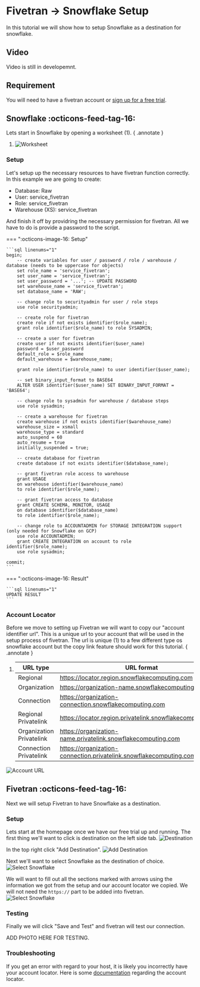 # Fivetran -> Snowflake Setup
In this tutorial we will show how to setup Snowflake as a destination for snowflake.

## Video
Video is still in developemnt.

## Requirement
You will need to have a fivetran account or [sign up for a free trial](https://fivetran.com/signup).

## Snowflake :octicons-feed-tag-16:
Lets start in Snowflake by opening a worksheet (1).
{ .annotate }

1. ![Worksheet](images/6.png)

### Setup
Let's setup up the necessary resources to have fivetran function correctly. In this example we are going to create:

- Database: Raw
- User: service_fivetran
- Role: service_fivetran
- Warehouse (XS): service_fivetran

And finish it off by providring the necessary permission for fivetran. All we have to do is provide a password to the script.

=== ":octicons-image-16: Setup"

    ```sql linenums="1"
    begin;
        -- create variables for user / password / role / warehouse / database (needs to be uppercase for objects)
        set role_name = 'service_fivetran';
        set user_name = 'service_fivetran';
        set user_password = '...'; -- UPDATE PASSWORD
        set warehouse_name = 'service_fivetran';
        set database_name = 'RAW';

        -- change role to securityadmin for user / role steps
        use role securityadmin;

        -- create role for fivetran
        create role if not exists identifier($role_name);
        grant role identifier($role_name) to role SYSADMIN;

        -- create a user for fivetran
        create user if not exists identifier($user_name)
        password = $user_password
        default_role = $role_name
        default_warehouse = $warehouse_name;

        grant role identifier($role_name) to user identifier($user_name);

        -- set binary_input_format to BASE64
        ALTER USER identifier($user_name) SET BINARY_INPUT_FORMAT = 'BASE64';

        -- change role to sysadmin for warehouse / database steps
        use role sysadmin;

        -- create a warehouse for fivetran
        create warehouse if not exists identifier($warehouse_name)
        warehouse_size = xsmall
        warehouse_type = standard
        auto_suspend = 60
        auto_resume = true
        initially_suspended = true;

        -- create database for fivetran
        create database if not exists identifier($database_name);

        -- grant fivetran role access to warehouse
        grant USAGE
        on warehouse identifier($warehouse_name)
        to role identifier($role_name);

        -- grant fivetran access to database
        grant CREATE SCHEMA, MONITOR, USAGE
        on database identifier($database_name)
        to role identifier($role_name);

        -- change role to ACCOUNTADMIN for STORAGE INTEGRATION support (only needed for Snowflake on GCP)
        use role ACCOUNTADMIN;
        grant CREATE INTEGRATION on account to role identifier($role_name);
        use role sysadmin; 
        
    commit;
    ```
=== ":octicons-image-16: Result"

    ```sql linenums="1"
    UPDATE RESULT
    ```

### Account Locator
Before we move to setting up Fivetran we will want to copy our "account identifier url". This is a unique url to your account that will be used in the setup process of fivetran. The url is unique (1) to a few different type os snowflake account but the copy link feature should work for this tutorial.
{ .annotate }

1.  | URL type                 | URL format                                                         |
    |--------------------------|--------------------------------------------------------------------|
    | Regional                 | https://locator.region.snowflakecomputing.com                      |
    | Organization             | https://organization-name.snowflakecomputing.com                   |
    | Connection               | https://organization-connection.snowflakecomputing.com             |
    | Regional Privatelink     | https://locator.region.privatelink.snowflakecomputing.com          |
    | Organization Privatelink | https://organization-name.privatelink.snowflakecomputing.com       |
    | Connection Privatelink   | https://organization-connection.privatelink.snowflakecomputing.com |

![Account URL](images/5.png)


## Fivetran :octicons-feed-tag-16:
Next we will setup Fivetran to have Snowflake as a destination.

### Setup
Lets start at the homepage once we have our free trial up and running. The first thing we'll want to click is destination on the left side tab.
![Destination](images/1.png)

In the top right click "Add Destination".
![Add Destination](images/2.png)

Next we'll want to select Snowflake as the destination of choice.
![Select Snowflake](images/3.png)

We will want to fill out all the sections marked with arrows using the information we got from the setup and our account locator we copied. We will not need the ``https://`` part to be added into fivetran.
![Select Snowflake](images/4.png)

### Testing
Finally we will click "Save and Test" and fivetran will test our connection.

ADD PHOTO HERE FOR TESTING.

### Troubleshooting
If you get an error with regard to your host, it is likely you incorrectly have your account locator. Here is some [documentation](https://docs.snowflake.com/en/user-guide/admin-account-identifier#non-vps-account-locator-formats-by-cloud-platform-and-regionr) regarding the account locator.